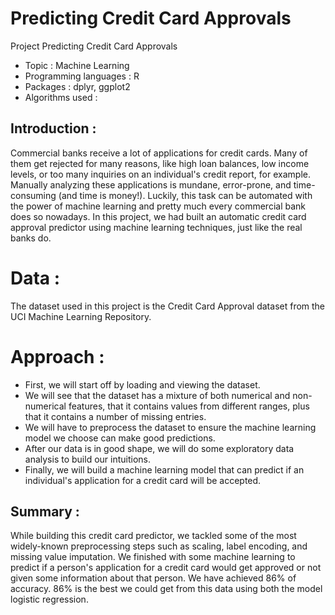 # Predicting Credit Card Approvals
Project Predicting Credit Card Approvals

- Topic : Machine Learning
- Programming languages : R
- Packages : dplyr, ggplot2
- Algorithms used :


## Introduction  : 
Commercial banks receive a lot of applications for credit cards. Many of them get rejected for many reasons, like high loan balances, low income levels, or too many inquiries on an individual's credit report, for example. Manually analyzing these applications is mundane, error-prone, and time-consuming (and time is money!). Luckily, this task can be automated with the power of machine learning and pretty much every commercial bank does so nowadays. In this project, we had built an automatic credit card approval predictor using machine learning techniques, just like the real banks do.

# Data :
The dataset used in this project is the Credit Card Approval dataset from the UCI Machine Learning Repository.

# Approach :
- First, we will start off by loading and viewing the dataset.
- We will see that the dataset has a mixture of both numerical and non-numerical features, that it contains values from different ranges, plus that it contains a number of missing entries.
- We will have to preprocess the dataset to ensure the machine learning model we choose can make good predictions.
- After our data is in good shape, we will do some exploratory data analysis to build our intuitions.
- Finally, we will build a machine learning model that can predict if an individual's application for a credit card will be accepted.
 
## Summary :
While building this credit card predictor, we tackled some of the most widely-known preprocessing steps such as scaling, label encoding, and missing value imputation. We finished with some machine learning to predict if a person's application for a credit card would get approved or not given some information about that person. We have achieved 86% of accuracy. 86% is the best we could get from this data using both the model logistic regression.
